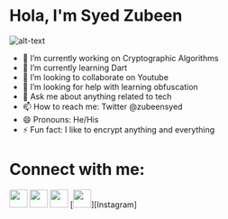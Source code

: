 # Hola, I'm Syed Zubeen

![alt-text](https://media.giphy.com/media/26u4nJPf0JtQPdStq/giphy.gif)

- 🔭 I’m currently working on Cryptographic Algorithms
- 🌱 I’m currently learning Dart
- 👯 I’m looking to collaborate on Youtube
- 🤔 I’m looking for help with learning obfuscation
- 💬 Ask me about anything related to tech
- 📫 How to reach me: Twitter @zubeensyed
- 😄 Pronouns: He/His
- ⚡ Fun fact: I like to encrypt anything and everything 


# Connect with me:
[<img height="32" width="32" src="https://cdn.jsdelivr.net/npm/simple-icons@v3/icons/facebook.svg" />][Facebook] 
[<img height="32" width="32" src="https://cdn.jsdelivr.net/npm/simple-icons@v3/icons/linkedin.svg" />][Linkedin] 
[<img height="32" width="32" src="https://cdn.jsdelivr.net/npm/simple-icons@v3/icons/twitter.svg" />][Twitter] 
[<img height="32" width="32" src="https://cdn.jsdelivr.net/npm/simple-icons@v3/icons/instagram.svg" />][Instagram]


[Facebook]: https://www.facebook.com/syed.zubeen
[Linkedin]: https://www.linkedin.com/in/syedzubeen/
[Twitter]: https://twitter.com/ZubeenSyed
[Twitter]: https://www.instagram.com/zubeensyed

